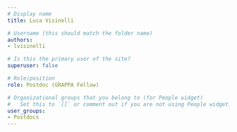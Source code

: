 ```yaml
---
# Display name
title: Luca Visinelli

# Username (this should match the folder name)
authors:
- lvisinelli

# Is this the primary user of the site?
superuser: false

# Role/position
role: Postdoc (GRAPPA Fellow)

# Organizational groups that you belong to (for People widget)
#   Set this to `[]` or comment out if you are not using People widget.
user_groups:
- Postdocs
---
```

